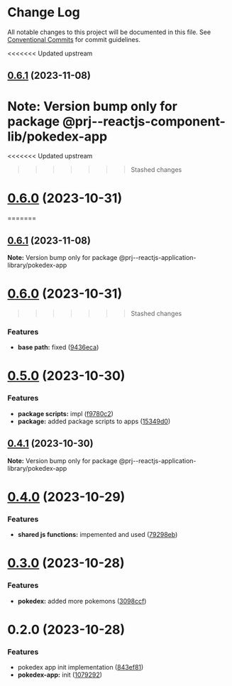 # Change Log

All notable changes to this project will be documented in this file.
See [Conventional Commits](https://conventionalcommits.org) for commit guidelines.

<<<<<<< Updated upstream

## [0.6.1](https://github.com/paulAlexSerban/prj--reactjs-component-lib/compare/@prj--reactjs-component-lib/pokedex-app@0.6.0...@prj--reactjs-component-lib/pokedex-app@0.6.1) (2023-11-08)

# **Note:** Version bump only for package @prj--reactjs-component-lib/pokedex-app

<<<<<<< Updated upstream

> > > > > > > Stashed changes

# [0.6.0](https://github.com/paulAlexSerban/prj--reactjs-component-lib/compare/@prj--reactjs-component-lib/pokedex-app@0.5.0...@prj--reactjs-component-lib/pokedex-app@0.6.0) (2023-10-31)

=======

## [0.6.1](https://github.com/paulAlexSerban/prj--reactjs-application-library/compare/@prj--reactjs-application-library/pokedex-app@0.6.0...@prj--reactjs-application-library/pokedex-app@0.6.1) (2023-11-08)

**Note:** Version bump only for package @prj--reactjs-application-library/pokedex-app

# [0.6.0](https://github.com/paulAlexSerban/prj--reactjs-application-library/compare/@prj--reactjs-application-library/pokedex-app@0.5.0...@prj--reactjs-application-library/pokedex-app@0.6.0) (2023-10-31)

> > > > > > > Stashed changes

### Features

-   **base path:** fixed ([9436eca](https://github.com/paulAlexSerban/prj--reactjs-application-library/commit/9436ecafd5addb266153737a53f95922733b9a63))

# [0.5.0](https://github.com/paulAlexSerban/prj--reactjs-application-library/compare/@prj--reactjs-application-library/pokedex-app@0.4.1...@prj--reactjs-application-library/pokedex-app@0.5.0) (2023-10-30)

### Features

-   **package scripts:** impl ([f9780c2](https://github.com/paulAlexSerban/prj--reactjs-application-library/commit/f9780c2896d185c8adf83f5af0782939e799b430))
-   **package:** added package scripts to apps ([15349d0](https://github.com/paulAlexSerban/prj--reactjs-application-library/commit/15349d0e3d3eac4222a99a42b28d4d67b764557f))

## [0.4.1](https://github.com/paulAlexSerban/prj--reactjs-application-library/compare/@prj--reactjs-application-library/pokedex-app@0.4.0...@prj--reactjs-application-library/pokedex-app@0.4.1) (2023-10-30)

**Note:** Version bump only for package @prj--reactjs-application-library/pokedex-app

# [0.4.0](https://github.com/paulAlexSerban/prj--reactjs-application-library/compare/@prj--reactjs-application-library/pokedex-app@0.3.0...@prj--reactjs-application-library/pokedex-app@0.4.0) (2023-10-29)

### Features

-   **shared js functions:** impemented and used ([79298eb](https://github.com/paulAlexSerban/prj--reactjs-application-library/commit/79298ebd26e6d1bae87e9dc63e0fee17c3f0796e))

# [0.3.0](https://github.com/paulAlexSerban/prj--reactjs-application-library/compare/@prj--reactjs-application-library/pokedex-app@0.2.0...@prj--reactjs-application-library/pokedex-app@0.3.0) (2023-10-28)

### Features

-   **pokedex:** added more pokemons ([3098ccf](https://github.com/paulAlexSerban/prj--reactjs-application-library/commit/3098ccf4d46dfd81668b212578ee6f15abcc26b3))

# 0.2.0 (2023-10-28)

### Features

-   pokedex app init implementation ([843ef81](https://github.com/paulAlexSerban/prj--reactjs-application-library/commit/843ef8132f7c0c1480cfb1178f5682eb05705ced))
-   **pokedex-app:** init ([1079292](https://github.com/paulAlexSerban/prj--reactjs-application-library/commit/1079292d7090adff92de638d2c418918e5ac4d02))
